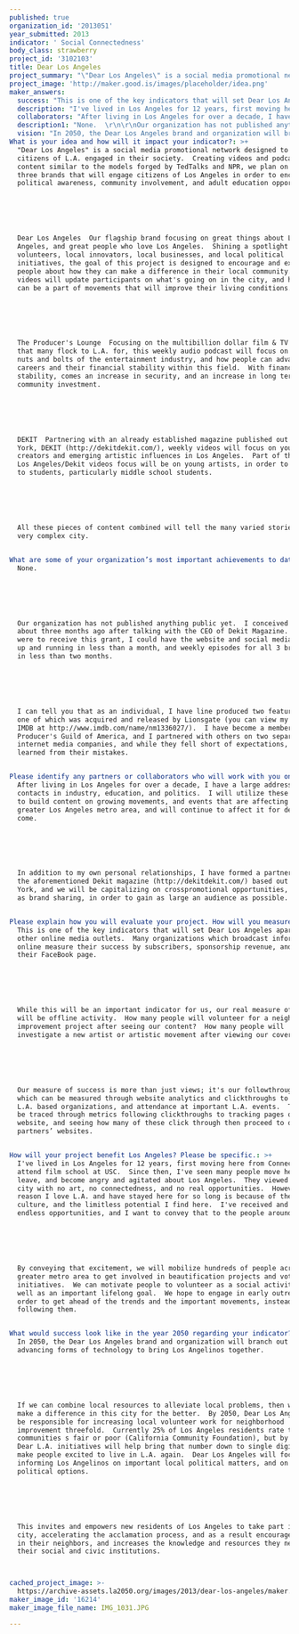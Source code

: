 ```yaml
---
published: true
organization_id: '2013051'
year_submitted: 2013
indicator: ' Social Connectedness'
body_class: strawberry
project_id: '3102103'
title: Dear Los Angeles
project_summary: "\"Dear Los Angeles\" is a social media promotional network designed to get citizens of L.A. engaged in their society.  Creating videos and podcast content similar to the models forged by TedTalks and NPR, we plan on creating three brands that will engage citizens of Los Angeles in order to encourage political awareness, community involvement, and adult education opportunities:\r\n\r\nDear Los Angeles - Our flagship brand focusing on great things about Los Angeles, and great people who love Los Angeles.  Shining a spotlight on young volunteers, local innovators, local businesses, and local political initiatives, the goal of this project is designed to encourage and excite people about how they can make a difference in their local community.  Weekly videos will update participants on what's going on in the city, and how they can be a part of movements that will improve their living conditions.\r\n\r\nThe Producer's Lounge - Focusing on the multi-billion dollar film & TV industry that many flock to L.A. for, this weekly audio podcast will focus on practical nuts and bolts of the entertainment industry, and how people can advance their careers and their financial stability within this field.  With financial stability, comes an increase in security, and an increase in long term community investment.\r\n\r\nDEKIT - Partnering with an already established magazine published out of New York, DEKIT (http://dekitdekit.com/), weekly videos will focus on young creators and emerging artistic influences in Los Angeles.  Part of the Dear Los Angeles/Dekit videos focus will be on young artists, in order to reach out to students, particularly middle school students.  \r\n\r\nAll these pieces of content combined will tell the many varied stories of this very complex city.\r\n"
project_image: 'http://maker.good.is/images/placeholder/idea.png'
maker_answers:
  success: "This is one of the key indicators that will set Dear Los Angeles apart from other online media outlets.  Many organizations which broadcast information online measure their success by subscribers, sponsorship revenue, and Likes on their FaceBook page.  \r\n\r\nWhile this will be an important indicator for us, our real measure of success will be offline activity.  How many people will volunteer for a neighborhood improvement project after seeing our content?  How many people will investigate a new artist or artistic movement after viewing our coverage?\r\n\r\nOur measure of success is more than just views; it's our follow-through rate, which can be measured through website analytics and click-throughs to other L.A. based organizations, and attendance at important L.A. events.  These can be traced through metrics following click-throughs to tracking pages on our website, and seeing how many of these click through then proceed to our partners’ websites.\r\n"
  description: "I've lived in Los Angeles for 12 years, first moving here from Connecticut to attend film school at USC.  Since then, I've seen many people move here and leave, and become angry and agitated about Los Angeles.  They viewed it as a city with no art, no connectedness, and no real opportunities.  However, the reason I love L.A. and have stayed here for so long is because of the art, the culture, and the limitless potential I find here.  I've received and witnessed endless opportunities, and I want to convey that to the people around me.  \r\n\r\nBy conveying that excitement, we will mobilize hundreds of people across the greater metro area to get involved in beautification projects and voter initiatives.  We can motivate people to volunteer as a social activity, as well as an important lifelong goal.  We hope to engage in early outreach, in order to get ahead of the trends and the important movements, instead of just following them.  \r\n"
  collaborators: "After living in Los Angeles for over a decade, I have a large address book of contacts in industry, education, and politics.  I will utilize these contacts to build content on growing movements, and events that are affecting the greater Los Angeles metro area, and will continue to affect it for decades to come. \r\n\r\nIn addition to my own personal relationships, I have formed a partnership with the aforementioned Dekit magazine (http://dekitdekit.com/) based out of New York, and we will be capitalizing on cross-promotional opportunities, as well as brand sharing, in order to gain as large an audience as possible.   \r\n"
  description1: "None.  \r\n\r\nOur organization has not published anything public yet.  I conceived this idea about three months ago after talking with the CEO of Dekit Magazine.  If I were to receive this grant, I could have the website and social media channels up and running in less than a month, and weekly episodes for all 3 brands out in less than two months. \r\n\r\nI can tell you that as an individual, I have line produced two feature films, one of which was acquired and released by Lionsgate (you can view my resume on IMDB at http://www.imdb.com/name/nm1336027/).  I have become a member of the Producer's Guild of America, and I partnered with others on two separate internet media companies, and while they fell short of expectations, I have learned from their mistakes.\r\n"
  vision: "In 2050, the Dear Los Angeles brand and organization will branch out using advancing forms of technology to bring Los Angelinos together.  \r\n\r\nIf we can combine local resources to alleviate local problems, then we can make a difference in this city for the better.  By 2050, Dear Los Angeles will be responsible for increasing local volunteer work for neighborhood improvement three-fold.  Currently 25% of Los Angeles residents rate their communities s fair or poor (California Community Foundation), but by 2050, Dear L.A. initiatives will help bring that number down to single digits, and make people excited to live in L.A. again.  Dear Los Angeles will focus on informing Los Angelinos on important local political matters, and on their political options.  \r\n\r\nThis invites and empowers new residents of Los Angeles to take part in their city, accelerating the acclamation process, and as a result encourages trust in their neighbors, and increases the knowledge and resources they need about their social and civic institutions.  \r\n"
What is your idea and how will it impact your indicator?: >+
  "Dear Los Angeles" is a social media promotional network designed to get
  citizens of L.A. engaged in their society.  Creating videos and podcast
  content similar to the models forged by TedTalks and NPR, we plan on creating
  three brands that will engage citizens of Los Angeles in order to encourage
  political awareness, community involvement, and adult education opportunities:






  Dear Los Angeles  Our flagship brand focusing on great things about Los
  Angeles, and great people who love Los Angeles.  Shining a spotlight on young
  volunteers, local innovators, local businesses, and local political
  initiatives, the goal of this project is designed to encourage and excite
  people about how they can make a difference in their local community.  Weekly
  videos will update participants on what's going on in the city, and how they
  can be a part of movements that will improve their living conditions.






  The Producer's Lounge  Focusing on the multibillion dollar film & TV industry
  that many flock to L.A. for, this weekly audio podcast will focus on practical
  nuts and bolts of the entertainment industry, and how people can advance their
  careers and their financial stability within this field.  With financial
  stability, comes an increase in security, and an increase in long term
  community investment.






  DEKIT  Partnering with an already established magazine published out of New
  York, DEKIT (http://dekitdekit.com/), weekly videos will focus on young
  creators and emerging artistic influences in Los Angeles.  Part of the Dear
  Los Angeles/Dekit videos focus will be on young artists, in order to reach out
  to students, particularly middle school students.  






  All these pieces of content combined will tell the many varied stories of this
  very complex city.


What are some of your organization’s most important achievements to date?: >+
  None.  






  Our organization has not published anything public yet.  I conceived this idea
  about three months ago after talking with the CEO of Dekit Magazine.  If I
  were to receive this grant, I could have the website and social media channels
  up and running in less than a month, and weekly episodes for all 3 brands out
  in less than two months. 






  I can tell you that as an individual, I have line produced two feature films,
  one of which was acquired and released by Lionsgate (you can view my resume on
  IMDB at http://www.imdb.com/name/nm1336027/).  I have become a member of the
  Producer's Guild of America, and I partnered with others on two separate
  internet media companies, and while they fell short of expectations, I have
  learned from their mistakes.


Please identify any partners or collaborators who will work with you on this project.: >+
  After living in Los Angeles for over a decade, I have a large address book of
  contacts in industry, education, and politics.  I will utilize these contacts
  to build content on growing movements, and events that are affecting the
  greater Los Angeles metro area, and will continue to affect it for decades to
  come. 






  In addition to my own personal relationships, I have formed a partnership with
  the aforementioned Dekit magazine (http://dekitdekit.com/) based out of New
  York, and we will be capitalizing on crosspromotional opportunities, as well
  as brand sharing, in order to gain as large an audience as possible.   


Please explain how you will evaluate your project. How will you measure success?: >+
  This is one of the key indicators that will set Dear Los Angeles apart from
  other online media outlets.  Many organizations which broadcast information
  online measure their success by subscribers, sponsorship revenue, and Likes on
  their FaceBook page.  






  While this will be an important indicator for us, our real measure of success
  will be offline activity.  How many people will volunteer for a neighborhood
  improvement project after seeing our content?  How many people will
  investigate a new artist or artistic movement after viewing our coverage?






  Our measure of success is more than just views; it's our followthrough rate,
  which can be measured through website analytics and clickthroughs to other
  L.A. based organizations, and attendance at important L.A. events.  These can
  be traced through metrics following clickthroughs to tracking pages on our
  website, and seeing how many of these click through then proceed to our
  partners’ websites.


How will your project benefit Los Angeles? Please be specific.: >+
  I've lived in Los Angeles for 12 years, first moving here from Connecticut to
  attend film school at USC.  Since then, I've seen many people move here and
  leave, and become angry and agitated about Los Angeles.  They viewed it as a
  city with no art, no connectedness, and no real opportunities.  However, the
  reason I love L.A. and have stayed here for so long is because of the art, the
  culture, and the limitless potential I find here.  I've received and witnessed
  endless opportunities, and I want to convey that to the people around me.  






  By conveying that excitement, we will mobilize hundreds of people across the
  greater metro area to get involved in beautification projects and voter
  initiatives.  We can motivate people to volunteer as a social activity, as
  well as an important lifelong goal.  We hope to engage in early outreach, in
  order to get ahead of the trends and the important movements, instead of just
  following them.  


What would success look like in the year 2050 regarding your indicator?: >+
  In 2050, the Dear Los Angeles brand and organization will branch out using
  advancing forms of technology to bring Los Angelinos together.  






  If we can combine local resources to alleviate local problems, then we can
  make a difference in this city for the better.  By 2050, Dear Los Angeles will
  be responsible for increasing local volunteer work for neighborhood
  improvement threefold.  Currently 25% of Los Angeles residents rate their
  communities s fair or poor (California Community Foundation), but by 2050,
  Dear L.A. initiatives will help bring that number down to single digits, and
  make people excited to live in L.A. again.  Dear Los Angeles will focus on
  informing Los Angelinos on important local political matters, and on their
  political options.  






  This invites and empowers new residents of Los Angeles to take part in their
  city, accelerating the acclamation process, and as a result encourages trust
  in their neighbors, and increases the knowledge and resources they need about
  their social and civic institutions.  



cached_project_image: >-
  https://archive-assets.la2050.org/images/2013/dear-los-angeles/maker.good.is/images/placeholder/idea.png
maker_image_id: '16214'
maker_image_file_name: IMG_1031.JPG

---
```

